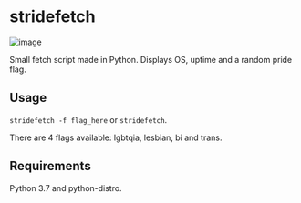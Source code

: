 # stridefetch 
![image](https://user-images.githubusercontent.com/104102985/166218448-cacda0e2-b1c8-412c-b9a8-bb98d899e396.png)

Small fetch script made in Python. Displays OS, uptime and a random pride flag.
## Usage
`stridefetch -f flag_here` or `stridefetch`. 

There are 4 flags available: lgbtqia, lesbian, bi and trans.
## Requirements
Python 3.7 and python-distro.
